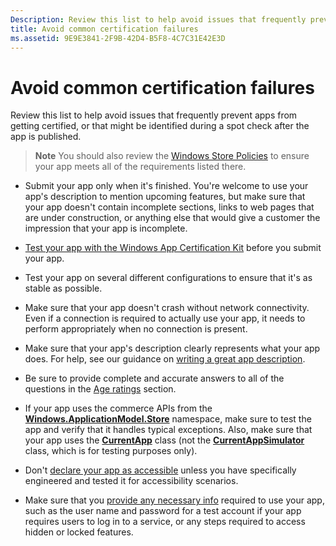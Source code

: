 ```yaml
---
Description: Review this list to help avoid issues that frequently prevent apps from getting certified, or that might be identified during a spot check after the app is published.
title: Avoid common certification failures
ms.assetid: 9E9E3841-2F9B-42D4-B5F8-4C7C31E42E3D
---
```


# Avoid common certification failures


Review this list to help avoid issues that frequently prevent apps from getting certified, or that might be identified during a spot check after the app is published.

> **Note**  You should also review the [Windows Store Policies](https://msdn.microsoft.com/library/windows/apps/dn764944) to ensure your app meets all of the requirements listed there.

 

-   Submit your app only when it's finished. You're welcome to use your app's description to mention upcoming features, but make sure that your app doesn't contain incomplete sections, links to web pages that are under construction, or anything else that would give a customer the impression that your app is incomplete.

-   [Test your app with the Windows App Certification Kit](https://msdn.microsoft.com/library/windows/apps/mt186449) before you submit your app.

-   Test your app on several different configurations to ensure that it's as stable as possible.

-   Make sure that your app doesn't crash without network connectivity. Even if a connection is required to actually use your app, it needs to perform appropriately when no connection is present.
-   Make sure that your app's description clearly represents what your app does. For help, see our guidance on [writing a great app description](write-a-great-app-description.md).

-   Be sure to provide complete and accurate answers to all of the questions in the [Age ratings](age-ratings.md) section.

-   If your app uses the commerce APIs from the [**Windows.ApplicationModel.Store**](https://msdn.microsoft.com/library/windows/apps/br225197) namespace, make sure to test the app and verify that it handles typical exceptions. Also, make sure that your app uses the [**CurrentApp**](https://msdn.microsoft.com/library/windows/apps/hh779765) class (not the [**CurrentAppSimulator**](https://msdn.microsoft.com/library/windows/apps/hh779766) class, which is for testing purposes only).

-   Don't [declare your app as accessible](app-declarations.md#this-app-has-been-tested-to-meet-accessibility-guidelines) unless you have specifically engineered and tested it for accessibility scenarios.

-   Make sure that you [provide any necessary info](notes-for-certification.md) required to use your app, such as the user name and password for a test account if your app requires users to log in to a service, or any steps required to access hidden or locked features.

 

 






<!--HONumber=Jun16_HO1-->


